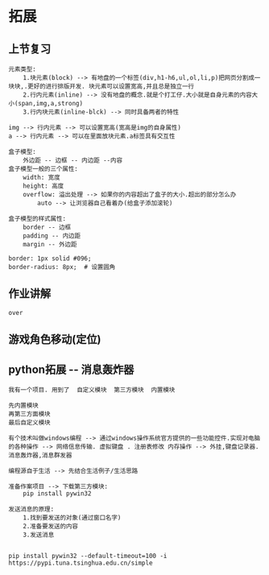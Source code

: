 # 拓展

## 上节复习
	元素类型:
		1.块元素(block) --> 有地盘的一个标签(div,h1-h6,ul,ol,li,p)把网页分割成一块块,.更好的进行排版开发. 块元素可以设置宽高,并且总是独立一行
		2.行内元素(inline) --> 没有地盘的概念.就是个打工仔.大小就是自身元素的内容大小(span,img,a,strong)
		3.行内块元素(inline-blck) --> 同时具备两者的特性

	img --> 行内元素 --> 可以设置宽高(宽高是img的自身属性)
	a --> 行内元素 --> 可以在里面放块元素.a标签具有交互性

	盒子模型:
		外边距 -- 边框 -- 内边距 --内容
	盒子模型一般的三个属性:
		width: 宽度
		height: 高度
		overflow: 溢出处理 --> 如果你的内容超出了盒子的大小.超出的部分怎么办
			auto --> 让浏览器自己看着办(给盒子添加滚轮)

	盒子模型的样式属性:
		border -- 边框
		padding -- 内边距
		margin -- 外边距

	border: 1px solid #096;
	border-radius: 8px;  # 设置圆角
   
## 作业讲解
	over

## 游戏角色移动(定位)

## python拓展 -- 消息轰炸器
	我有一个项目. 用到了  自定义模块  第三方模块  内置模块

	先内置模块
	再第三方面模块
	最后自定义模块

	有个技术叫做windows编程 --> 通过windows操作系统官方提供的一些功能控件.实现对电脑的各种操作 --> 网络信息传输. 虚拟键盘 . 注册表修改 内存操作 --> 外挂,键盘记录器.消息轰炸器,消息群发器
   
	编程源自于生活 --> 先结合生活例子/生活思路

	准备作案项目 --> 下载第三方模块:
		pip install pywin32 

	发送消息的原理:
		1.找到要发送的对象(通过窗口名字)
		2.准备要发送的内容
		3.发送消息

	
	pip install pywin32 --default-timeout=100 -i https://pypi.tuna.tsinghua.edu.cn/simple
	
